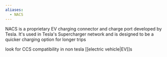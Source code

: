 ```yaml
---
aliases:
  - NACS
---
```

NACS is a proprietary EV charging connector and charge port developed by Tesla. It's used in Tesla's Supercharger network and is designed to be a quicker charging option for longer trips

look for CCS compatibility in non tesla [[electric vehicle|EV]]s
